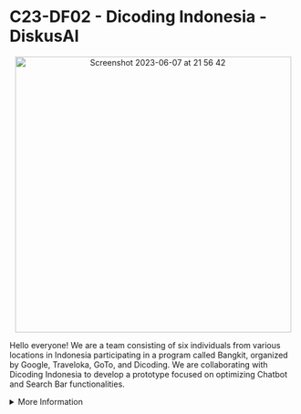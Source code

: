 # C23-DF02 - Dicoding Indonesia - DiskusAI

<p align="center">
     <img width="484" alt="Screenshot 2023-06-07 at 21 56 42" src="https://github.com/C23-DF02-DiskusAI-Dicoding-Indonesia/.github/assets/132810595/f6edca83-e298-48e9-b313-32b86b5291f5">
</p>

Hello everyone! We are a team consisting of six individuals from various locations in Indonesia participating in a program called Bangkit, organized by Google, Traveloka, GoTo, and Dicoding. We are collaborating with Dicoding Indonesia to develop a prototype focused on optimizing Chatbot and Search Bar functionalities. 

<details>
<summary>More Information</summary>
<br>

## DiskusAI
DiskusAI is a platform that combines Discussion Forums, Search Bar Optimization, and Chatbot AI functionalities. DiskusAI aims to provide a better user experience by delivering relevant and helpful answers in discussions, assisting users in finding information effectively, and suggesting appropriate discussion topics. DiskusAI also enhance the search bar feature by providing input suggestions to users. 

<p align="center">
    <img width="712" alt="Screenshot 2023-06-07 at 22 42 22" src="https://github.com/C23-DF02-DiskusAI-Dicoding-Indonesia/.github/assets/132810595/04206a48-6fff-443c-8e67-0d4a3ea29cc6">
</p>
     
## Our Teams     

#### Machine Learning Team
| ID          | Name                 | University   | Social Media |
| ------------| -------------------- | ------------ | ------------ |
| M185DSX2110 | Ahmad Azzam Alhanafi | Universitas Islam Indonesia             | [Linkedin](https://www.linkedin.com/in/azzamhanafi/) |
| M181DSY1842 | Safira Raissa Rahmi  | Universitas Indonesia             | [Linkedin](https://www.linkedin.com/in/safira-raissa-rahmi-a81668212/)|
| M181DSY2915 | Marcella Sintauly    | Universitas Indonesia             | [Linkedin](https://www.linkedin.com/in/marcella-sintauly-67a473216/) |
| M209DKY3796 | Dewi Arumsari        | Universitas Jenderal Achmad Yani Yogyakarta            | [Linkedin](https://www.linkedin.com/in/dewi-arumsari/) |
  
#### Cloud Computing Team
| ID          | Name                       | University             | Social Media |
| ------------| --------------------       | ------------ | ---------------------- |
| C360DSX2396 | Antonio Passaka Adi Wijaya | Telkom University             | [Linkedin](https://www.linkedin.com/in/antoniopassaka/) |
| C360DSY1917 | Shafaa Budi Aulia          | Telkom University             | [Linkedin](https://www.linkedin.com/in/shafaabudiaulia/)|
     
## Tools and Resources
#### Machine Learning Team
- Code Platform : 
- Programming Language : 
- Library :
     
#### Cloud Computing Team
- Cloud Environment : Google Cloud Platform (GCP), Cloud Run, Cloud SQL
- Programming Language : Javascript, HtTML, CSS
- Web Server : Flask API, Node.Js

## Repository
#### Machine Learning 
- [Chatbot-Modelling](https://github.com/C23-DF02-DiskusAI-Dicoding-Indonesia/Chatbot-Modelling), Notebooks of our research and modelling for response on Chatbot
- [SearchBar-Modeling](https://github.com/C23-DF02-DiskusAI-Dicoding-Indonesia/SearchBar-Modeling), Notebooks of our research and modelling for suggestion on Searchbar
- [Chatbot-Response-Endpoint](https://github.com/C23-DF02-DiskusAI-Dicoding-Indonesia/Chatbot-Response-Endpoint), An endpoint for our system to improve Chatbot
- [SearchBar-Suggestion-Endpoint](https://github.com/C23-DF02-DiskusAI-Dicoding-Indonesia/SearchBar-Suggestion-Endpoint), An endpoint for our system to improve SearchBar
- [ML-Exploration](https://github.com/C23-DF02-DiskusAI-Dicoding-Indonesia/ML-Exploration), a sandbox for trials and errors activities
     
#### Cloud Computing 
- [API-Serving](https://github.com/C23-DF02-DiskusAI-Dicoding-Indonesia/API-Serving), API-Service Deployment for Chatbot and SearchBar
- [CC-Exploration](https://github.com/C23-DF02-DiskusAI-Dicoding-Indonesia/CC-Exploration), a sandbox for trials and errors activities
     
</details>
